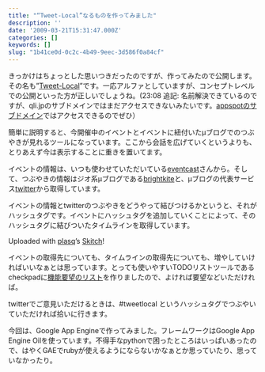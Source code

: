 ```yaml
---
title: "“Tweet-Local”なるものを作ってみました"
description: ''
date: '2009-03-21T15:31:47.000Z'
categories: []
keywords: []
slug: "1b41ce0d-0c2c-4b49-9eec-3d586f0a84cf"
---
```

きっかけはちょっとした思いつきだったのですが、作ってみたので公開します。その名も”[Tweet-Local](http://tweetlocal.qli.jp/)”です。一応アルファとしていますが、コンセプトレベルでの公開といった方が正しいでしょうね。(23:08 追記: 名前解決できているのですが、qli.jpのサブドメインではまだアクセスできないみたいです。[appspotのサブドメイン](http://tweetlocal.appspot.com/)ではアクセスできるのでぜひ）

簡単に説明すると、今開催中のイベントとイベントに紐付いたμブログでのつぶやきが見れるツールになっています。ここから会話を広げていくというよりも、とりあえず今は表示することに重きを置いてます。

イベントの情報は、いつも使わせていただいている[eventcast](http://clip.eventcast.jp/)さんから。そして、つぶやきの情報はジオ系μブログである[brightkite](http://brightkite.com/)と、μブログの代表サービス[twitter](http://twitter.com/)から取得しています。

イベントの情報とtwitterのつぶやきをどうやって結びつけるかというと、それがハッシュタグです。イベントにハッシュタグを追加していくことによって、そのハッシュタグに結びついたタイムラインを取得しています。

Uploaded with [plasq](http://plasq.com/)’s [Skitch](http://skitch.com)!

イベントの取得先についても、タイムラインの取得先についても、増やしていければいいなぁとは思っています。とっても使いやすいTODOリストツールであるcheckpadに[機能要望のリスト](http://www.checkpad.jp/list/show/850075)を作りましたので、よければ要望などいただければ。

twitterでご意見いただけるときは、#tweetlocal というハッシュタグでつぶやいていただければ拾いに行きます。

今回は、Google App Engineで作ってみました。フレームワークはGoogle App Engine Oilを使っています。不得手なpythonで困ったところはいっぱいあったので、はやくGAEでrubyが使えるようにならないかなぁとか思っていたり、思っていなかったり。